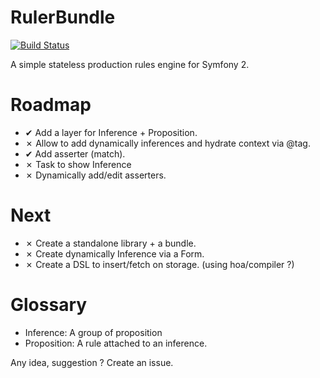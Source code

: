 RulerBundle
===========

[![Build Status](https://secure.travis-ci.org/rezzza/RulerBundle.png)](http://travis-ci.org/rezzza/RulerBundle)

A simple stateless production rules engine for Symfony 2.

Roadmap
=======

- ✔ Add a layer for Inference + Proposition.
- ✗ Allow to add dynamically inferences and hydrate context via @tag.
- ✔ Add asserter (match).
- ✗ Task to show Inference
- ✗ Dynamically add/edit asserters.

Next
====

- ✗ Create a standalone library + a bundle.
- ✗ Create dynamically Inference via a Form.
- ✗ Create a DSL to insert/fetch on storage. (using hoa/compiler ?)

Glossary
==========

- Inference:   A group of proposition
- Proposition: A rule attached to an inference.

Any idea, suggestion ? Create an issue.
